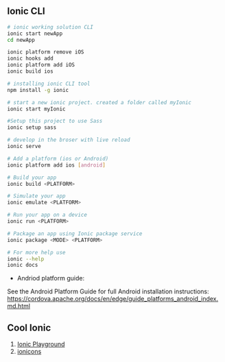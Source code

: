 ## Ionic CLI

```bash
# ionic working solution CLI
ionic start newApp
cd newApp

ionic platform remove iOS
ionic hooks add
ionic platform add iOS
ionic build ios
```

```bash
# installing ionic CLI tool
npm install -g ionic

# start a new ionic project. created a folder called myIonic
ionic start myIonic

#Setup this project to use Sass
ionic setup sass

# develop in the broser with live reload
ionic serve

# Add a platform (ios or Android)
ionic platform add ios [android]

# Build your app
ionic build <PLATFORM>

# Simulate your app
ionic emulate <PLATFORM>

# Run your app on a device
ionic run <PLATFORM>

# Package an app using Ionic package service
ionic package <MODE> <PLATFORM>

# For more help use
ionic --help
ionic docs
```

- Andriod platform guide:

See the Android Platform Guide for full Android installation instructions:
https://cordova.apache.org/docs/en/edge/guide_platforms_android_index.md.html

## Cool Ionic

1. [Ionic Playground](http://play.ionic.io/)
2. [ionicons](http://ionicons.com/)
